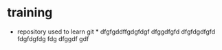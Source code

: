 # training
* repository used to learn git *
dfgfgddffgdgfdgf
dfggdfgfd
dfgfdgdfgfd
fdgfdgfdg
fdg
dfggdf
gdf


